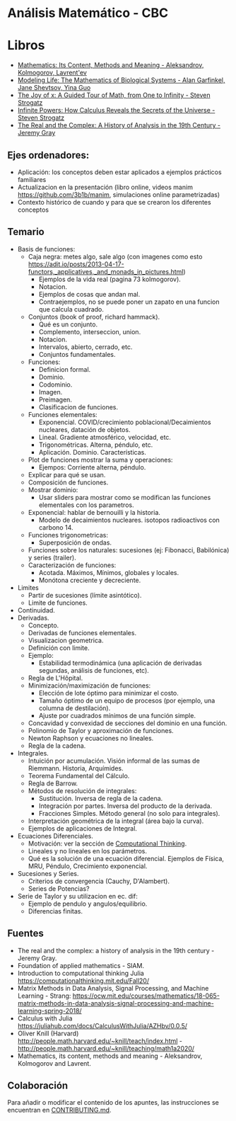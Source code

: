 # Análisis Matemático - CBC

# Libros
- [Mathematics: Its Content, Methods and Meaning - Aleksandrov, Kolmogorov, Lavrent'ev](https://www.goodreads.com/book/show/405880.Mathematics)
- [Modeling Life: The Mathematics of Biological Systems - Alan Garfinkel, Jane Shevtsov, Yina Guo](https://www.goodreads.com/book/show/36430190-modeling-life)
- [The Joy of x: A Guided Tour of Math, from One to Infinity - Steven Strogatz](https://www.goodreads.com/book/show/13356649-the-joy-of-x)
- [Infinite Powers: How Calculus Reveals the Secrets of the Universe - Steven Strogatz](https://www.goodreads.com/book/show/40796176-infinite-powers)
- [The Real and the Complex: A History of Analysis in the 19th Century - Jeremy Gray](https://www.goodreads.com/book/show/26785151-the-real-and-the-complex)

## Ejes ordenadores:
- Aplicación: los conceptos deben estar aplicados a ejemplos prácticos familiares
- Actualizacion en la presentación (libro online, videos manim https://github.com/3b1b/manim, simulaciones online parametrizadas)
- Contexto histórico de cuando y para que se crearon los diferentes conceptos

## Temario

- Basis de funciones:
    - Caja negra: metes algo, sale algo (con imagenes como esto https://adit.io/posts/2013-04-17-functors,_applicatives,_and_monads_in_pictures.html)
        - Ejemplos de la vida real (pagina 73 kolmogorov).
        - Notacion.
        - Ejemplos de cosas que andan mal.
        - Contraejemplos, no se puede poner un zapato en una funcion que calcula cuadrado.
    - Conjuntos (book of proof, richard hammack).
        - Qué es un conjunto.
        - Complemento, interseccion, union.
        - Notacion.
        - Intervalos, abierto, cerrado, etc.
        - Conjuntos fundamentales.
    - Funciones:
        - Definicion formal.
        - Dominio.
        - Codominio.
        - Imagen.
        - Preimagen.
        - Clasificacion de funciones.
    - Funciones elementales:
      - Exponencial. COVID/crecimiento poblacional/Decaimientos nucleares, datación de objetos.
      - Lineal. Gradiente atmosférico, velocidad, etc.
      - Trigonométricas. Alterna, péndulo, etc.
      - Aplicación. Dominio. Características.
    - Plot de funciones mostrar la suma y operaciones:
        - Ejempos: Corriente alterna, péndulo.
    - Explicar para qué se usan.
    - Composición de funciones.
    - Mostrar dominio:
        - Usar sliders para mostrar como se modifican las funciones elementales con los parametros.
    - Exponencial: hablar de bernouilli y la historia.
        - Modelo de decaimientos nucleares. isotopos radioactivos con carbono 14.
    - Funciones trigonometricas:
        - Superposición de ondas.
    - Funciones sobre los naturales: sucesiones (ej: Fibonacci, Babilónica) y series (trailer).
    - Caracterización de funciones:
        - Acotada. Máximos, Mínimos, globales y locales.
        - Monótona creciente y decreciente.
- Limites
    - Partir de sucesiones (límite asintótico).
    - Limite de funciones.
- Continuidad.
- Derivadas.
    - Concepto.
    - Derivadas de funciones elementales.
    - Visualizacion geometrica.
    - Definición con limite.
    - Ejemplo:
        - Estabilidad termodinámica (una aplicación de derivadas segundas, análisis de funciones, etc).
    - Regla de L'Hôpital.
    - Minimización/maximización de funciones:
        - Elección de lote óptimo para minimizar el costo.
        - Tamaño óptimo de un equipo de procesos (por ejemplo, una columna de destilación).
        - Ajuste por cuadrados mínimos de una función simple.
    - Concavidad y convexidad de secciones del dominio en una función.
    - Polinomio de Taylor y aproximación de funciones.
    - Newton Raphson y ecuaciones no lineales.
    - Regla de la cadena.
- Integrales.
    - Intuición por acumulación. Visión informal de las sumas de Riemmann. Historia, Arquímides.
    - Teorema Fundamental del Cálculo.
    - Regla de Barrow.
    - Métodos de resolución de integrales:
        - Sustitución. Inversa de regla de la cadena.
        - Integración por partes. Inversa del producto de la derivada.
        - Fracciones Simples. Método general (no solo para integrales).
    - Interpretación geométrica de la integral (área bajo la curva).
    - Ejemplos de aplicaciones de Integral.
- Ecuaciones Diferenciales.
    - Motivación: ver la sección de [Computational Thinking](https://www.youtube.com/watch?time_continue=1177&v=L8cBFARnig4&feature=emb_logo).
    - Lineales y no lineales en los parámetros.
    - Qué es la solución de una ecuación diferencial. Ejemplos de Física, MRU, Péndulo, Crecimiento exponencial.
- Sucesiones y Series.
    - Criterios de convergencia (Cauchy, D'Alambert).
    - Series de Potencias?
- Serie de Taylor y su utilizacion en ec. dif:
    - Ejemplo de pendulo y angulos/equilibrio.
    - Diferencias finitas.


## Fuentes

- The real and the complex: a history of analysis in the 19th century - Jeremy Gray.
- Foundation of applied mathematics - SIAM.
- Introduction to computational thinking Julia https://computationalthinking.mit.edu/Fall20/
- Matrix Methods in Data Analysis, Signal Processing, and Machine Learning - Strang: https://ocw.mit.edu/courses/mathematics/18-065-matrix-methods-in-data-analysis-signal-processing-and-machine-learning-spring-2018/
- Calculus with Julia https://juliahub.com/docs/CalculusWithJulia/AZHbv/0.0.5/
- Oliver Knill (Harvard) http://people.math.harvard.edu/~knill/teach/index.html - http://people.math.harvard.edu/~knill/teaching/math1a2020/
- Mathematics, its content, methods and meaning - Aleksandrov, Kolmogorov and Lavrent.

## Colaboración

Para añadir o modificar el contenido de los apuntes, las instrucciones se encuentran en [CONTRIBUTING.md](CONTRIBUTING.md).
